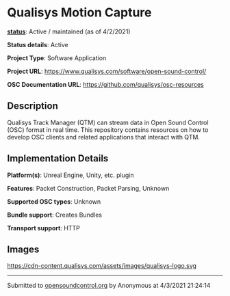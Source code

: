 # Qualisys Motion Capture

**[status](../implementation-status.html)**: Active / maintained (as of 4/2/2021)

**Status details**: 
Active

**Project Type**: Software Application

**Project URL**: <https://www.qualisys.com/software/open-sound-control/>

**OSC Documentation URL**: <https://github.com/qualisys/osc-resources>

## Description

Qualisys Track Manager (QTM) can stream data in Open Sound Control (OSC) format in real time. This repository contains resources on how to develop OSC clients and related applications that interact with QTM.

## Implementation Details

**Platform(s)**: Unreal Engine, Unity, etc. plugin

**Features**: Packet Construction, Packet Parsing, Unknown

**Supported OSC types**: Unknown

**Bundle support**: Creates Bundles

**Transport support**: HTTP

## Images 

<https://cdn-content.qualisys.com/assets/images/qualisys-logo.svg>

---
Submitted to [opensoundcontrol.org](https://opensoundcontrol.org) by Anonymous at 4/3/2021 21:24:14
